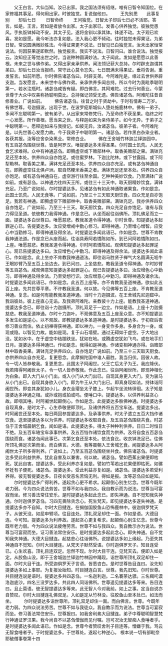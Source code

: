 <!-- { "loadSidebar": true } -->
　　父王白言。大仙当知。汝已出家。我之国法须有绍继。唯有日智令知国位。在家修福其事足。得何用出家。时彼独觉。复说伽他曰。
　　王先别思　　此事复别　　却后七日
　　日智命终
　　王问独觉。日智太子却后七日必不活耶。答言。如是。王言。若如是者放令出家。太子出家已。发善心供养独觉。彼独觉患风。手执饭钵掉动不安。其太子见。遂将金钏以承其钵。钵遂不动。太子观已欢喜。发如是愿。我今听法亦复如是。法入我心更不倾动。往时独觉未得果证。为弟日智。常说圆满微妙胜法。今得证果更不说法。日智见已白独觉言。汝未出家恒常说法。何因获果遂即默然。独觉报言。我实不说法。日智问曰。谁合说法。独觉报云。汝知应正等觉出世之时。当说种种圆满妙法。太子闻此。发如是愿愿以此善根。未来之世与佛作弟。又得出家亲承供养。闻法领记获大总持。尔时辟支迦谓其弟曰。却后七日汝当报终。常守此心莫令忘失。七日既满未得果证。垂将告谢。重发誓言。如前所愿。尔时佛告诸苾刍曰。时辟支弟。今阿难陀是。缘过去世供养辟支迦。当发愿言。未来世中与佛作弟。亲承供养多闻总持。所以今时为我毗季聪明第一。若水注瓶时。诸苾刍咸皆有疑。即白佛言。其阿难陀。过去行何善业。今蒙世尊于大众中叹美称扬聪明莫比。总持强记领受无遗。佛告诸苾刍。阿难陀往昔自修善业。广说如前。
　　佛告诸苾刍。往昔之时于贤劫中。于时有情寿二万岁。有佛世尊。号迦摄波。出现于世。在波罗痆斯城仙人堕处施鹿林中。佛有一弟子。多闻不忘聪明第一。彼有弟子。从出家来常修梵行。乃至命终不获圣果。临终之时一心发愿。所作善根。愿当来之世。与释迦如来为亲侍弟子。如今无异。于弟子之中聪明第一。愿释迦如来与我授记。如彼无异。汝诸苾刍。彼弟子者。今阿难陀是。以先世善心发愿力故。今于我弟子中聪明第一。诸苾刍。若作黑白杂染业者。各获其报。汝等应舍杂染黑业。常修白业。
　　佛在王舍城竹林迦兰铎迦园中。有五百苾刍围绕世尊。皆是阿罗汉。唯提婆达多未得圣果。尔时国土饥荒。人民无食乞求难得。众中有神通苾刍。即腾虚空或下赡部林中。取香美赡部之果。满钵充足还至本处。供养四众自亦饱足。或往蜜罗林。下迦比陀林。或下甘露园。或下阿犁勒林。取香美之果。满钵充足还至本处。供养四众自亦充足。或有苾刍神通自在。即腾虚空往北俱卢洲。取自然粳米香美之者。满钵充足还至本处。供养四众自亦饱足。或有苾刍神通自在。虚空游行往至余国。乞种种美妙饮食。乃至满钵广说如前。或有苾刍。以神通力往四天王所。或往三十三天中。取天厨精妙饮食。满钵充足。乃至广说如前。尔时提婆达多。见诸苾刍有如此神通取诸果食。作如是念。此国土饥荒。人民无食等。广说如前。乃至三十三天取天厨饮食。四众充足自亦饱足。我若有神通。即腾虚空下赡部林中。取香美赡部果。满钵充足。我亦供养四众自亦饱足。广说如前。乃至三十三天。取天厨饮食。四众充足自亦饱足。谁有与我力得见圣道。依彼教力我得神通。作是念已。从坐而起往诣佛所。顶礼佛足而立一面。提婆达多白世尊曰。唯愿慈悲。教我圣道令得神通。尔时世尊。知提婆达多起罪逆心已。告提婆达多。汝应受增戒中勤心修习。即得神通。乃至增心增智。应受心中当勤修习。即得神通及得余法。时提婆达多闻此语已。作如是念。世尊不肯教我神通法道。作是念已从座而起。往诣具寿阿若憍陈如所。到已问阿若憍陈如曰。上座。唯愿慈悲。教我圣道令得神通。尔时阿若憍陈如。观佛知提婆达多起罪逆心。观已告提婆达多曰。汝应增色心中勤习。即得神通及得余法。提婆达多闻此语已。作如是念。此上坐亦不肯教我神通道法。即往诣马胜贤子禅气大名圆满无垢牛王眼妙臂乃至五百上坐边去。到已问曰。上坐慈悲。教我圣道令得神通。尔时妙臂等五百苾刍。咸观佛意知提婆达多起罪逆心。观已告提婆达多曰。汝应增色心中勤习。即得神通及得余法。乃至受想行识。汝应增意心中勤习。即得神通及诸余法。时提婆达多闻此语已。作如是念。此五百上座等。亦不肯教我圣道神通。欲似此五百上座。先共世尊平章。不许教我圣道。何以故。今见佛等五百上座。不肯教圣道神通。复念。如是何有能教我圣道神通。当时十力迦摄波。在王舍城先尼迦窟中。我诣彼处。彼上座直心无谄。及我弟阿难陀。亲教彼十力上座。能教我圣道神通。提婆达多念已。即往诣十力迦摄所。顶礼双足于一边立。作如是语。上座十力迦摄慈悲。教我圣道神通。尔时十力迦叶。不观佛意及五百上座圣众意。亦不知提婆达多发生如是逆心。以不观故。即教提婆达多圣道神通。是时提婆达多。于初夜后夜修习善业而住。依止初禅得获神通。即以神力。一身变作多身。多身合为一身。或现或隐。以智见力故。能如是现。复于山石墙壁。通过无碍如于虚空。于大地出没。犹如水中。在于虚空中结跏趺坐。犹如在地。或腾虚空犹如飞鸟。或在地手扪日月。提婆达多得神通已。作如是念。我得如是神通。作诸变相神通亦得。诣赡部林中取香美果。满钵充足供养四众。自亦饱足广说如前。乃至三十三天取天厨食。亦供养四众自亦充足。复更思念。此摩揭陀国中谁人最胜。我当归伏。因彼人故。令一切人皆恭敬我。复更思念。此国太子阿阇世。父王亡后太子为王。我应降伏。我若降得阿阇世太子。令一切人皆恭敬我。作此念已。往诣阿阇世所。即现神相化为白象。即入大门从小门出。或入小门从大门出已。自现其身更入大门。变为骏马从小门出已。自现其身欲入小门。即为牛王从大门出已。即真身现如法。持钵诣阿阇世所。即变其身犹如小儿。身衣金璎坐太子膝上。乍起乍坐流转徘徊。太子知是提婆达多神通之相。或抃或抱或拍或呜。便唾口中。提婆达多。以供养利益贪心故。即咽其唾。时阿阇世起颠倒心。作如是念。此提婆达多胜佛神通。时提婆达多自现真身。是时太子。心生恭敬便即顶礼。及诸供养将五百宝车送。提婆达多出。时阿阇世还至本处。每日两回参提婆达多。及承事供养。时太子遣立五百大铛作诸饮食。送至提婆达多以为供养。时提婆达多收取自食。及五百苾刍围绕共食。时苾刍于王舍城晨朝乞食。闻如是语。此提婆达多。得太子种种利供养。日日二时恒日不绝。及五百车辂宝车承事供养。及五百铛作诸饮食而为供养。及将自食五百苾刍围绕而食。诸苾刍闻此事已。次第乞食还至本处。依法食讫。收衣钵洗足已。往佛所顶礼佛足次第而坐。而白佛言。大德。我等晨朝入王舍城乞食。闻提婆达多从阿阇世太子所多得利养。广说如上。乃至五百苾刍围绕坐共食。佛告诸苾刍。时提婆达多受此利益供养。犹此自害及以兼害。何以故。诸苾刍。譬如芭蕉出果便即枯死。犹此自害。提婆达多。受此利养亦复如是。譬如竹苇若出花果便即枯死。如骡怀妊有子便死。诸苾刍。提婆达多。受此利益亦复如是。诸苾刍。提婆达多若受利养得。彼无智提婆达多。日夜长受恶名苦恼无利。得如是报。汝等苾刍应如是知。
　　尔时提婆达多广得利养。遂起贪心更不希求。起颠倒心别生忆念。世尊今既年老力弱。今为四众说法劳苦。世尊不如与我四众。我自教示而为说法。世尊当可宴寂而坐。修习善法常住安乐。是时提婆达多起此念已。即失神通。自不觉知我失神通。尔时迦俱罗苾刍。习四无畏除贪念心。死生梵天。即见提婆达多遂失神通。是提婆达多亦不自知。尔时大目揵连。在揭伽国胶鱼山恐怖鹿林中。彼迦俱罗梵天子。从彼天没。如屈申臂顷。往目连处。顶礼双足却住一面。作如是语。大德目连。今可知。提婆达多为利养故。遂起贪心更复希求。起颠倒心别生忆念。世尊今既年老力弱。今为四众说法疲倦劳苦。世尊不如与我四众。我自教示亦为说法。世尊当可宴寂而坐。证习善法常住安乐。是时提婆达多起此念心。即失神通。自不觉知我失神通。大德大目揵连。起慈悲心往诣佛所。说提婆达多如上缘起。乃至失其神通自不觉知。尔时大目揵连。从梵天子默然受语。尔时迦俱罗天子。知目连受已。心生欢喜。顶礼目连双足。忽然不现。尔时大目干连。见梵天去。便即入如是定。从胶鱼山没。即于王舍城迦兰铎迦竹林园中踊现。诣世尊所顶礼双足却住一面。尔时大目干连。所受迦俱罗天子言语。皆悉咨白。是时世尊告目连曰。汝先知提婆达多如上事耶。为复报汝始知。时目揵连白言。世尊。我先旧知。尔时世尊。共目揵连说是语时。提婆达多共四苾刍。一名迦利迦。二名褰荼达骠。三名羯吒谟洛迦底沙。四名三没罗达多。共此四人同诣佛所。世尊遥见提婆达多等来。告目连曰。且止莫语。彼无智提婆达多等来。此无智人今对我前。如上之事。定当自说亦自赞叹。尔时大目揵连礼佛双足。入如是定从竹林没。往胶鱼山至本处已。如法而坐。
　　尔时提婆达多诣世尊所。顶礼双足却住一面。而白佛言。世尊。今既年老力弱。为四众说法劳苦。世尊不如与我徒众。我自教示而为说法。世尊当可宴寂而坐。修习善法常住安乐。世尊报曰。如我舍利弗大目揵连。弟子中尊聪明智慧梵行神通证罗汉果。我今尚自不以苾刍僧伽而见付嘱。岂可况汝无智痴人食唾者乎。是时提婆达多闻此语已。作如是念。世尊今者赞叹舍利子目连等。憎嫌于我。骂云无智食唾者乎。于时提婆达多。于世尊处。遂起七种逆心。
根本说一切有部毗奈耶破僧事卷第十四
